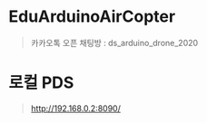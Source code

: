 # EduArduinoAirCopter

> 카카오톡 오픈 채팅방 : ds_arduino_drone_2020


# 로컬 PDS
  > http://192.168.0.2:8090/
